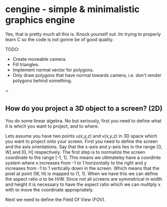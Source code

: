 # cengine - simple & minimalistic graphics engine
Yes, that is pretty much all this is. Knock yourself out. Im trying to properly learn C so the code is not gonne be of good quality. 

TODO:
- Create moveable camera.
- Fill triangles.
- Implement normal vector for polygons.
- Only draw polygons that have normal towards camera, i.e. don't render polygons behind something.

:star:

## How do you project a 3D object to a screen? (2D)
You do some linear algebra. No but seriously, first you need to define what it is which you want to project, and to where.

Lets assume you have two points *u(x,y,z)* and *v(x,y,z)* in 3D space which you want to project onto your screen. First you need to define the screen and the axis orientations. Say that the x-axis and y-axis lies in the range [0, W] and [0, H] respectively. 
The first step is to normalize the screen coordinate to the range [-1, 1]. This means we ultimateley have a coordinte system where x increases from -1 to 1 horizontally to the right and y increases from -1 to 1 vertically down in the screen. Which means that the pixel at point (W, H) is mapped to (1, 1). 
When we have this we can define the aspect ratio *a* to be H/W. Since not all screens are symmetrical in width and height it is necessary to have the aspect ratio which we can mulitply x with to move the coordinate appropriately. 

Next we need to define the Field Of View (FOV). 
